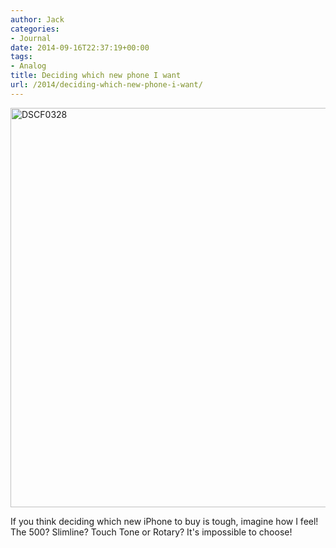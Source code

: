 ```yaml
---
author: Jack
categories:
- Journal
date: 2014-09-16T22:37:19+00:00
tags:
- Analog
title: Deciding which new phone I want
url: /2014/deciding-which-new-phone-i-want/
---
```


<img src="/wp-content/uploads/2014/09/DSCF0328.jpg" alt="DSCF0328" title="DSCF0328.jpg" border="0" width="800" height="639" />

If you think deciding which new iPhone to buy is tough, imagine how I feel! The 500? Slimline? Touch Tone or Rotary? It's impossible to choose!